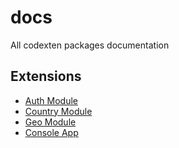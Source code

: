 # docs
All codexten packages documentation

## Extensions

* [Auth Module](en/extensions/yii-module-auth)
* [Country Module](en/extensions/yii-module-country)
* [Geo Module](en/extensions/yii-module-geo)
* [Console App](en/extensions/yii-app-console)
